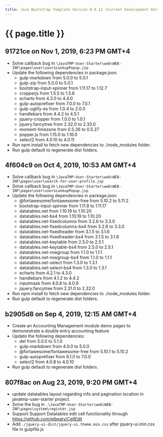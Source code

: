 ```yaml
---
title: Java Bootstrap Template Version 0.0.12 (Current Development Version)
---
```

# {{ page.title }}

## 91721ce on Nov 1, 2019, 6:23 PM GMT+4
- Solve callback bug in `\JavaTMP-User-Starter\web\WEB-INF\pages\user\usersLookupPopup.jsp`
- Update the following dependencies in package.json:
    - gulp-markdown from 5.0.0 to 5.0.1
    - gulp-zip from 5.0.0 to 5.0.1
    - bootstrap-input-spinner from 1.11.17 to 1.12.7
    - cropperjs from 1.5.5 to 1.5.6
    - echarts from 4.3.0 to 4.4.0
    - gulp-autoprefixer from 7.0.0 to 7.0.1
    - gulp-uglify-es from 1.0.4 to 2.0.0
    - handlebars from 4.4.2 to 4.5.1
    - jquery-cropper from 1.0.0 to 1.0.1
    - jquery.fancytree from 2.32.0 to 2.33.0
    - moment-timezone from 0.5.26 to 0.5.27
    - popper.js from 1.15.0 to 1.16.0
    - select2 from 4.0.10 to 4.0.11
- Run npm install to fetch new dependencies to ./node_modules folder.
- Run gulp default to regenerate dist folders.

## 4f604c9 on Oct 4, 2019, 10:53 AM GMT+4
- Solve callback bug in `\JavaTMP-User-Starter\web\WEB-INF\pages\user\search-for-user-profile.jsp`
- Solve callback bug in `\JavaTMP-User-Starter\web\WEB-INF\pages\user\usersLookupPopup.jsp`
- Update the following dependencies in package.json:
    - @fortawesome/fontawesome-free from 5.10.2 to 5.11.2
    - bootstrap-input-spinner from 1.11.8 to 1.11.17
    - datatables.net from 1.10.19 to 1.10.20
    - datatables.net-bs4 from 1.10.19 to 1.10.20
    - datatables.net-fixedcolumns from 3.2.6 to 3.3.0
    - datatables.net-fixedcolumns-bs4 from 3.2.6 to 3.3.0
    - datatables.net-fixedheader from 3.1.5 to 3.1.6
    - datatables.net-fixedheader-bs4 from 3.1.5 to 3.1.6
    - datatables.net-keytable from 2.5.0 to 2.5.1
    - datatables.net-keytable-bs4 from 2.5.0 to 2.5.1
    - datatables.net-rowgroup from 1.1.0 to 1.1.1
    - datatables.net-rowgroup-bs4 from 1.1.0 to 1.1.1
    - datatables.net-select from 1.3.0 to 1.3.1
    - datatables.net-select-bs4 from 1.3.0 to 1.3.1
    - echarts from 4.2.1 to 4.3.0
    - handlebars from 4.1.2 to 4.4.2
    - inputmask from 4.0.8 to 4.0.9
    - jquery.fancytree from 2.31.0 to 2.32.0
- Run npm install to fetch new dependencies to ./node_modules folder.
- Run gulp default to regenerate dist folders.

## b2905d8 on Sep 4, 2019, 12:15 AM GMT+4
- Create an Accounting Management module demo pages to demonestrate a double entry accounting feature
- Update the following dependencies:
    - del from 5.0.0 to 5.1.0
    - gulp-markdown from 4.0.0 to 5.0.0
    - @fortawesome/fontawesome-free from 5.10.1 to 5.10.2
    - gulp-autoprefixer from 6.1.0 to 7.0.0
    - select2 from 4.0.8 to 4.0.10
- Run gulp default to regenerate dist folders.

## 807f8ac on Aug 23, 2019, 9:20 PM GMT+4
- update datatables layout regarding info and pagination location in javatmp-user-starter project.
- Solve the bug in `.\JavaTMP-User-Starter\web\WEB-INF\pages\system\register.jsp`
- Support Support Datatables edit cell functionality through https://github.com/ejbeaty/CellEdit
- Add `./jquery-ui-dist/jquery-ui.theme.min.css` after jquery-ui.min.css file in gulpfile.js
